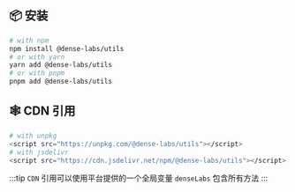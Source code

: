 <!-- <script setup>
import tags from './tags.vue'
</script>
## 🏷️ 标签
<ClientOnly>
  <tags :className="'type-it1'" :values="['支持Vue3']" />
  <tags :className="'type-it2'" :tagNameList="['浏览器']" :values="['支持任意运行在浏览器的JS语言']" :speed="100" />
  <tags :className="'type-it3'" :tagNameList="['Node']" :values="['支持NodeJs']" />
</ClientOnly>
 -->
## 📦 安装
```bash
# with npm
npm install @dense-labs/utils
# or with yarn
yarn add @dense-labs/utils
# or with pnpm
pnpm add @dense-labs/utils
```
## 🕸️ CDN 引用
```bash
# with unpkg
<script src="https://unpkg.com/@dense-labs/utils"></script>
# with jsdelivr
<script src="https://cdn.jsdelivr.net/npm/@dense-labs/utils"></script>
```
:::tip
`CDN` 引用可以使用平台提供的一个全局变量 `denseLabs` 包含所有方法
:::
